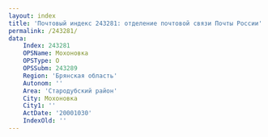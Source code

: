 ```yaml
---
layout: index
title: 'Почтовый индекс 243281: отделение почтовой связи Почты России'
permalink: /243281/
data:
    Index: 243281
    OPSName: Мохоновка
    OPSType: О
    OPSSubm: 243289
    Region: 'Брянская область'
    Autonom: ''
    Area: 'Стародубский район'
    City: Мохоновка
    City1: ''
    ActDate: '20001030'
    IndexOld: ''
---
```

